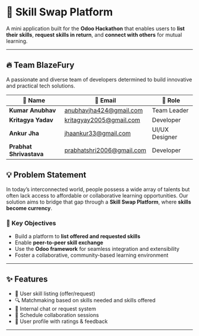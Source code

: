 # 🔁 Skill Swap Platform

A mini application built for the **Odoo Hackathon** that enables users to **list their skills**, **request skills in return**, and **connect with others** for mutual learning.

---


## 🔥 Team BlazeFury

A passionate and diverse team of developers determined to build innovative and practical tech solutions.

| 👤 Name                 | 📧 Email                          | 🧩 Role         |
|-------------------------|------------------------------------|-----------------|
| **Kumar Anubhav**      | anubhavjha424@gmail.com           | Team Leader     |
| **Kritagya Yadav**      | kritagyay2005@gmail.com           | Developer       |
| **Ankur Jha**           | jhaankur33@gmail.com              | UI/UX Designer  |
| **Prabhat Shrivastava** | prabhatshri2006@gmail.com         | Developer       |


## 💡 Problem Statement

In today’s interconnected world, people possess a wide array of talents but often lack access to affordable or collaborative learning opportunities. Our solution aims to bridge that gap through a **Skill Swap Platform**, where **skills become currency**.

### 🎯 Key Objectives

- Build a platform to **list offered and requested skills**
- Enable **peer-to-peer skill exchange**
- Use the **Odoo framework** for seamless integration and extensibility
- Foster a collaborative, community-based learning environment

---

## ✨ Features

- 📝 User skill listing (offer/request)
- 🔍 Matchmaking based on skills needed and skills offered
- 💬 Internal chat or request system
- 📅 Schedule collaboration sessions
- 👥 User profile with ratings & feedback

---
